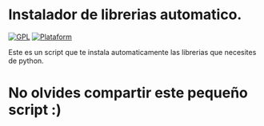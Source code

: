 # Instalador de librerias automatico.
<a href="#"><img title="GPL" src="https://img.shields.io/badge/license-GPL-blue?style=for-the-badge"></a>
<a href="#"><img title="Plataform" src="https://img.shields.io/powershellgallery/p/DNS.1.1.1.1?style=for-the-badge"></a>

Este es un script que te instala automaticamente las librerias que necesites de python.
# No olvides compartir este pequeño script :)
